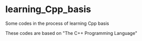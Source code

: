 # learning_Cpp_basis

Some codes in the process of learning Cpp basis

These codes are based on "The C++ Programming Language"


